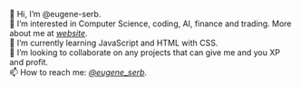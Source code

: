 👋 Hi, I’m @eugene-serb. <br />
👀 I’m interested in Computer Science, coding, AI, finance and trading. More about me at *[website](https://eugene-serb.github.io/)*. <br />
🌱 I’m currently learning JavaScript and HTML with CSS.<br />
💞️ I’m looking to collaborate on any projects that can give me and you XP and profit.<br />
📫 How to reach me: *[@eugene_serb](https://twitter.com/eugene_serb)*. <br />

<!---
eugene-serb/eugene-serb is a ✨ special ✨ repository because its `README.md` (this file) appears on your GitHub profile.
You can click the Preview link to take a look at your changes.
--->
